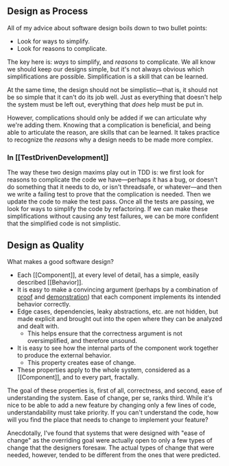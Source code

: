 ## Design as Process

All of my advice about software design boils down to two bullet points:

- Look for ways to simplify.
- Look for reasons to complicate.

The key here is: _ways_ to simplify, and _reasons_ to complicate. We all know we should keep our designs simple, but it's not always obvious which simplifications are possible. Simplification is a skill that can be learned.

At the same time, the design should not be simplistic—that is, it should not be so simple that it can't do its job well. Just as everything that doesn't help the system must be left out, everything that _does_ help must be put in.

However, complications should only be added if we can articulate why we're adding them. Knowing that a complication is beneficial, and being able to articulate the reason, are skills that can be learned. It takes practice to recognize the _reasons_ why a design needs to be made more complex.

### In [[TestDrivenDevelopment]]

The way these two design maxims play out in TDD is: we first look for reasons to complicate the code we have—perhaps it has a bug, or doesn't do something that it needs to do, or isn't threadsafe, or whatever—and then we write a failing test to prove that the complication is needed. Then we update the code to make the test pass. Once all the tests are passing, we look for ways to simplify the code by refactoring. If we can make these simplifications without causing any test failures, we can be more confident that the simplified code is not simplistic.

## Design as Quality

What makes a good software design?

- Each [[Component]], at every level of detail, has a simple, easily described [[Behavior]].
- It is easy to make a convincing argument (perhaps by a combination of [proof](AlgebraicType) and [demonstration](SoftwareTesting)) that each component implements its intended behavior correctly.
- Edge cases, dependencies, leaky abstractions, etc. are not hidden, but made explicit and brought out into the open where they can be analyzed and dealt with.
  - This helps ensure that the correctness argument is not oversimplified, and therefore unsound.
- It is easy to see how the internal parts of the component work together to produce the external behavior.
  - This property creates ease of change.
- These properties apply to the whole system, considered as a [[Component]], and to every part, fractally.

The goal of these properties is, first of all, correctness, and second, ease of understanding the system. Ease of change, per se, ranks third. While it's nice to be able to add a new feature by changing only a few lines of code, understandability must take priority. If you can't understand the code, how will you find the place that needs to change to implement your feature?

Anecdotally, I've found that systems that were designed with "ease of change" as the overriding goal were actually open to only a few types of change that the designers foresaw. The actual types of change that were needed, however, tended to be different from the ones that were predicted.